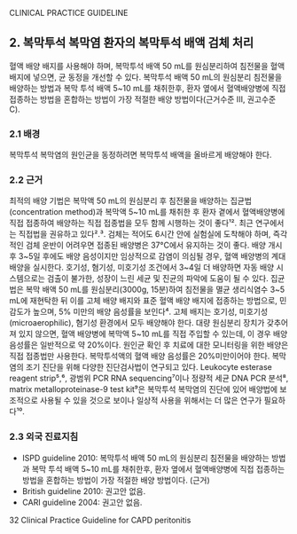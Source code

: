 CLINICAL PRACTICE GUIDELINE

## 2. 복막투석 복막염 환자의 복막투석 배액 검체 처리
혈액 배양 배지를 사용해야 하며, 복막투석 배액 50 mL를 원심분리하여 침전물을 혈액배지에 넣으면, 균 동정을 개선할 수 있다. 복막투석 배액 50 mL의 원심분리 침전물을 배양하는 방법과 복막 투석 배액 5~10 mL를 채취한후, 환자 옆에서 혈액배양병에 직접 접종하는 방법을 혼합하는 방법이 가장 적절한 배양 방법이다(근거수준 III, 권고수준 C).

### 2.1 배경
복막투석 복막염의 원인균을 동정하려면 복막투석 배액을 올바르게 배양해야 한다.

### 2.2 근거
최적의 배양 기법은 복막액 50 mL의 원심분리 후 침전물을 배양하는 집균법 (concentration method)과 복막액 5~10 mL를 채취한 후 환자 곁에서 혈액배양병에 직접 접종하여 배양하는 직접 접종법을 모두 함께 시행하는 것이 좋다¹². 최근 연구에서는 직접법을 권유하고 있다².³. 검체는 적어도 6시간 안에 실험실에 도착해야 하며, 즉각적인 검체 운반이 어려우면 접종된 배양병은 37°C에서 유지하는 것이 좋다. 배양 개시 후 3~5일 후에도 배양 음성이지만 임상적으로 감염이 의심될 경우, 혈액 배양병의 계대 배양을 실시한다. 호기성, 혐기성, 미호기성 조건에서 3~4일 더 배양하면 자동 배양 시스템으로는 검출이 불가한, 성장이 느린 세균 및 진균의 파악에 도움이 될 수 있다.
집균법은 복막 배액 50 mL를 원심분리(3000g, 15분)하여 침전물을 멸균 생리식염수 3~5 mL에 재현탁한 뒤 이를 고체 배양 배지와 표준 혈액 배양 배지에 접종하는 방법으로, 민감도가 높으며, 5% 미만의 배양 음성률을 보인다⁴. 고체 배지는 호기성, 미호기성(microaerophilic), 혐기성 환경에서 모두 배양해야 한다. 대량 원심분리 장치가 갖추어져 있지 않으면, 혈액 배양병에 복막액 5~10 mL를 직접 주입할 수 있는데, 이 경우 배양 음성률은 일반적으로 약 20%이다. 원인균 확인 후 치료에 대한 모니터링을 위한 배양은 직접 접종법만 사용한다. 복막투석액의 혈액 배양 음성률은 20%미만이어야 한다.
복막염의 조기 진단을 위해 다양한 진단검사법이 연구되고 있다. Leukocyte esterase reagent strip⁵,⁶, 광범위 PCR RNA sequencing⁷이나 정량적 세균 DNA PCR 분석⁸, matrix metalloproteinase-9 test kit⁹은 복막투석 복막염의 진단에 있어 배양법에 보조적으로 사용될 수 있을 것으로 보이나 일상적 사용을 위해서는 더 많은 연구가 필요하다¹⁰.

### 2.3 외국 진료지침
- ISPD guideline 2010: 복막투석 배액 50 mL의 원심분리 침전물을 배양하는 방법과 복막 투석 배액 5~10 mL를 채취한후, 환자 옆에서 혈액배양병에 직접 접종하는 방법을 혼합하는 방법이 가장 적절한 배양 방법이다. (근거)
- British guideline 2010: 권고안 없음.
- CARI guideline 2004: 권고안 없음.

<PAGE>32
Clinical Practice Guideline for CAPD peritonitis